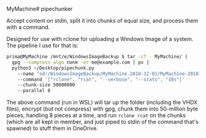 MyMachine# pipechunker

Accept content on stdin, split it into chunks of equal size, and process them with a command.

Designed for use with rclone for uploading a Windows Image of a system. The pipeline I use for that is:

```bash
prima@MyMachine /mnt/e/WindowsImageBackup $ tar -cf - MyMachine/ |
  gpg --compress-algo none -er me@example.com | pv |
  python3 ~/Desktop/pipechunk.py
    --name "od:/WindowsImageBackup/MyMachine.2018-12-01/MyMachine-2018-12-01.tar.enc"
    --command '["rclone", "rcat", "--verbose", "--stats", "10s"]'
    --chunk-size 50000000
    --parallel 8
```

The above command (run in WSL) will tar up the folder (including the VHDX files), encrypt (but not compress) with gpg, chunk them into 50-million byte pieces, handling 8 pieces at a time, and run `rclone rcat` on the chunks (which are all kept in member, and just piped to stdin of the command that's spawned) to stuff them in OneDrive.
